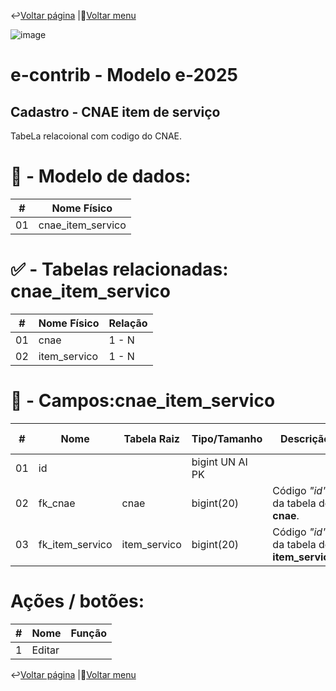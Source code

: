 ↩️[Voltar página](https://github.com/VenturaCerqueira/Documento_gestao_tributaria/blob/main/Cadastro/18%20-%20pais.md) |🔢[Voltar menu](https://github.com/VenturaCerqueira/Documento_gestao_tributaria) 

![image](https://github.com/user-attachments/assets/04662de1-1516-48d7-bb8c-50b38989e58b)
# e-contrib - Modelo e-2025 
##  Cadastro - CNAE item de serviço 
TabeLa relacoional com codigo do CNAE. 

# 🎲 - Modelo de dados:
 **\#**  |**Nome Físico**               |
---------|------------------------------|
01       | cnae_item_servico            |

#
#   ✅ - Tabelas relacionadas: cnae_item_servico
 **\#**  |**Nome Físico**               |   **Relação** |
---------|------------------------------|---------------|      
01       | cnae                         |    1 - N      |
02       | item_servico                 |    1 - N      | 

#
# 🔢 - Campos:cnae_item_servico
 **\#**  | **Nome**                     | **Tabela Raiz**         | **Tipo/Tamanho**        | **Descrição**                                                                        | **Campo sistema**                      |
---------|------------------------------|-------------------------|-------------------------|--------------------------------------------------------------------------------------|----------------------------------------|
01       | id                           |                         | bigint UN AI PK         |                                                                                      |                                        |
02       | fk_cnae                      | cnae                    | bigint(20)              | Código *"id"* da tabela de **cnae**.                                                 |                                        |
03       | fk_item_servico              | item_servico            | bigint(20)              | Código *"id"* da tabela de **item_servico**.                                         |                                        |

# Ações / botões:
 **\#**  |**Nome**                      |   **Função**  |
---------|------------------------------|---------------|
1        | Editar                       |               |




↩️[Voltar página](https://github.com/VenturaCerqueira/Documento_gestao_tributaria/blob/main/Cadastro/18%20-%20pais.md) |🔢[Voltar menu](https://github.com/VenturaCerqueira/Documento_gestao_tributaria) 